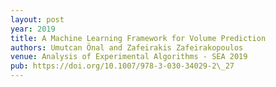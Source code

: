 ```yaml
---
layout: post
year: 2019
title: A Machine Learning Framework for Volume Prediction
authors: Umutcan Önal and Zafeirakis Zafeirakopoulos
venue: Analysis of Experimental Algorithms - SEA 2019
pub: https://doi.org/10.1007/978-3-030-34029-2\_27
---
```

